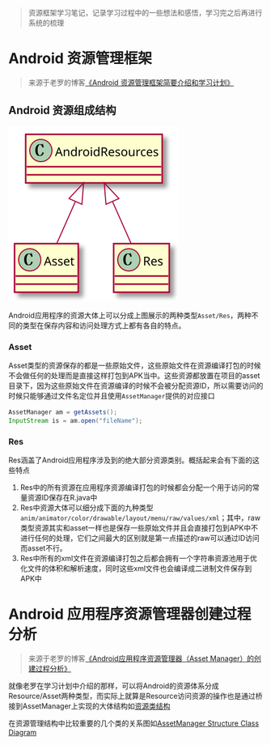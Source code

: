 > 资源框架学习笔记，记录学习过程中的一些想法和感悟，学习完之后再进行系统的梳理

# Android 资源管理框架

> 来源于老罗的博客[《Android 资源管理框架简要介绍和学习计划》](http://blog.csdn.net/luoshengyang/article/details/8738877)

## Android 资源组成结构

![Android资源组成结构](./UML/AndroidResourcesStructure.svg)

Android应用程序的资源大体上可以分成上图展示的两种类型`Asset/Res`，两种不同的类型在保存内容和访问处理方式上都有各自的特点。

### Asset

Asset类型的资源保存的都是一些原始文件，这些原始文件在资源编译打包的时候不会做任何的处理而是直接这样打包到APK当中。这些资源都放置在项目的asset目录下，因为这些原始文件在资源编译的时候不会被分配资源ID，所以需要访问的时候只能够通过文件名定位并且使用`AssetManager`提供的对应接口

```java
AssetManager am = getAssets();
InputStream is = am.open("fileName");
```

### Res

Res涵盖了Android应用程序涉及到的绝大部分资源类别。概括起来会有下面的这些特点

1. Res中的所有资源在应用程序资源编译打包的时候都会分配一个用于访问的常量资源ID保存在R.java中
2. Res中资源大体可以细分成下面的九种类型`anim/animator/color/drawable/layout/menu/raw/values/xml`；其中，raw类型资源其实和asset一样也是保存一些原始文件并且会直接打包到APK中不进行任何的处理，它们之间最大的区别就是第一点描述的raw可以通过ID访问而asset不行。
3. Res中所有的xml文件在资源编译打包之后都会拥有一个字符串资源池用于优化文件的体积和解析速度，同时这些xml文件也会编译成二进制文件保存到APK中

# Android 应用程序资源管理器创建过程分析

> 来源于老罗的博客[《Android应用程序资源管理器（Asset Manager）的创建过程分析》](http://blog.csdn.net/luoshengyang/article/details/8791064)

就像老罗在学习计划中介绍的那样，可以将Android的资源体系分成Resource/Asset两种类型，而实际上就算是Resource访问资源的操作也是通过桥接到AssetManager上实现的大体结构如[资源类结构](/ResourcesClassDiagram.pu)

在资源管理结构中比较重要的几个类的关系图如[AssetManager Structure Class Diagram](/AssetManagerStructure.pu)
